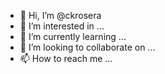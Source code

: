 - 👋 Hi, I’m @ckrosera
- 👀 I’m interested in ...
- 🌱 I’m currently learning ...
- 💞️ I’m looking to collaborate on ...
- 📫 How to reach me ...

<!---
ckrosera/ckrosera is a ✨ special ✨ repository because its `README.md` (this file) appears on your GitHub profile.
You can click the Preview link to take a look at your changes.
--->
